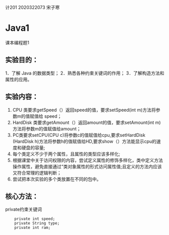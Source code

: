 计201 2020322073 宋子寒
# Java1
课本编程题1

## 实验目的：
1．了解 Java 的数据类型；
2．熟悉各种约束关键词的作用；
3．了解构造方法和属性的应用。
## 实验内容：
1. CPU 类要求getSpeed（）返回speed的值，要求setSpeed(int m)方法将参数m的值赋值给 speed；
2. HardDisk 类要求getAmount（）返回amount的值，要求setAmount(int m)方法将参数m的值赋值给amount；
3. PC类要求setCPU(CPU c)将参数c的值赋值给cpu,要求setHardDisk (HardDisk h)方法将参数h的值赋值给HD,要求show（）方法能显示cpu的速度和硬盘的容量;
4. 每个类定义不少于两个属性，且属性的类型应该多样化;
5. 根据课堂中关于访问权限的内容，尝试定义属性的修饰多样化，类中定义方法操作属性，避免直接通过“类对象属性的形式访问属性值;且定义的方法内应该又符合常理的逻辑判断；
6. 尝试把本次实验的多个类放置在不同的包中。
## 核心方法：
private约束关键词
```
	private int speed;		
	private String type;	
	private int ram;
```
